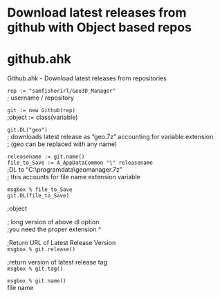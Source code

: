 # Download latest releases from github with Object based repos

<h1 class="code-line" data-line-start=0 data-line-end=1 ><a id="githubahk_0"></a>github.ahk</h1>
<p class="has-line-data" data-line-start="1" data-line-end="2">Github.ahk - Download latest releases from repositories</p>
<p class="has-line-data" data-line-start="3" data-line-end="5"><code>rep := &quot;samfisherirl/Geo3D_Manager&quot;</code><br>
;        username   /   repository</p>
<p class="has-line-data" data-line-start="7" data-line-end="9"><code>git := new Github(rep)</code><br>
;object :=  class(variable)</p>
<p class="has-line-data" data-line-start="10" data-line-end="13"><code>git.DL(&quot;geo&quot;)</code><br>
; downloads latest release as “geo.7z” accounting for variable extension<br>
; (geo can be replaced with any name)</p>
<p class="has-line-data" data-line-start="15" data-line-end="19"><code>releasename := git.name()</code><br>
<code>file_to_Save := A_AppDataCommon &quot;\&quot; releasename</code><br>
;DL to “C:\programdata\geomanager.7z”<br>
; this accounts for file name extension variable</p>
<p class="has-line-data" data-line-start="21" data-line-end="23"><code>msgbox % file_to_Save</code><br>
<code>git.DL(file_to_Save)</code></p>
<p class="has-line-data" data-line-start="24" data-line-end="25">;object</p>
<p class="has-line-data" data-line-start="27" data-line-end="29">; long version of above dl option<br>
;you need the proper extension ^</p>
<p class="has-line-data" data-line-start="31" data-line-end="33">;Return URL of Latest Release Version<br>
<code>msgbox % git.release()</code></p>
<p class="has-line-data" data-line-start="35" data-line-end="37">;return version of latest release tag<br>
<code>msgbox % git.tag()</code></p>
<p class="has-line-data" data-line-start="38" data-line-end="40"><code>msgbox % git.name()</code><br>
file name</p>
